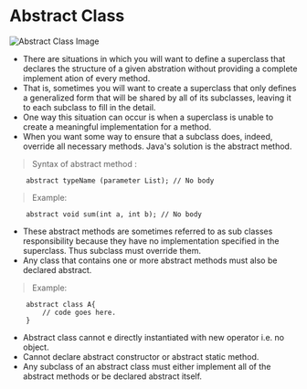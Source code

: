 # Abstract Class

![Abstract Class Image](https://www.guru99.com/images/uploads/2012/06/java-abstract-classes.jpg)
-  There are situations in which you will want to define a superclass that declares the structure of a given abstration without providing a complete implement ation of every method.
- That is, sometimes you will want to create a superclass that only defines a generalized form that will be shared by all of its subclasses, leaving it to each subclass to fill in the detail.
- One way this situation can occur is when a superclass is unable to create a meaningful implementation for a method.
- When you want some way to ensure that a subclass does, indeed, override all necessary methods. Java's solution is the abstract method.

> Syntax of abstract method :

        abstract typeName (parameter List); // No body

> Example:

        abstract void sum(int a, int b); // No body

- These abstract methods are sometimes referred to as sub classes responsibility because they have no implementation specified in the superclass. Thus subclass must override them.
-  Any class that contains one or more abstract methods must also be declared abstract.

> Example:

        abstract class A{
            // code goes here.
        }

- Abstract class cannot e directly instantiated with new operator i.e. no object.
- Cannot declare abstract constructor or abstract static method.
- Any subclass of an abstract class must either implement all of the abstract methods or be declared abstract itself.